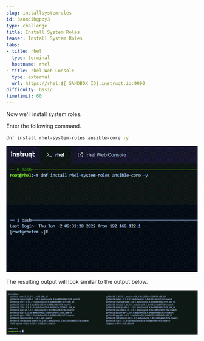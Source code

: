 ```yaml
---
slug: installsystemroles
id: 3anmcihgppy3
type: challenge
title: Install System Roles
teaser: Install System Roles
tabs:
- title: rhel
  type: terminal
  hostname: rhel
- title: rhel Web Console
  type: external
  url: https://rhel.${_SANDBOX_ID}.instruqt.io:9090
difficulty: basic
timelimit: 60
---
```


Now we'll install system roles.

Enter the following command.

```bash
dnf install rhel-system-roles ansible-core -y
```

![dnfinstall](../assets/dnfinstallsystemroles.png)

The resulting output will look similar to the output below.

![srinstalled](../assets/srinstalled.png)
